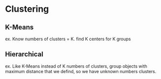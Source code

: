 # Clustering

## K-Means

ex. Know numbers of clusters = K. find K centers for K groups

## Hierarchical

ex. Like K-Means instead of K numbers of clusters, group objects with maximum distance that we defind, so we have unknown numbers clusters.
